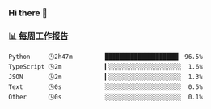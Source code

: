 ### Hi there 👋

<!-- waka-box start -->
### <a href="https://gist.github.com/b3f90cfdb958d2401b019f821c34c859" target="_blank">📊 每周工作报告</a>
```text
Python     🕓2h47m         ████████████████████▎ 96.5%
TypeScript 🕓2m            ▎░░░░░░░░░░░░░░░░░░░░  1.6%
JSON       🕓2m            ▎░░░░░░░░░░░░░░░░░░░░  1.3%
Text       🕓0s            ░░░░░░░░░░░░░░░░░░░░░  0.5%
Other      🕓0s            ░░░░░░░░░░░░░░░░░░░░░  0.1%
```
<!-- waka-box end -->

<!--
**yiningv/yiningv** is a ✨ _special_ ✨ repository because its `README.md` (this file) appears on your GitHub profile.
Here are some ideas to get you started:
- 🔭 I’m currently working on ...
- 🌱 I’m currently learning ...
- 👯 I’m looking to collaborate on ...
- 🤔 I’m looking for help with ...
- 💬 Ask me about ...
- 📫 How to reach me: ...
- 😄 Pronouns: ...
- ⚡ Fun fact: ...
-->
